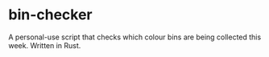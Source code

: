 # bin-checker
A personal-use script that checks which colour bins are being collected this week. Written in Rust.
